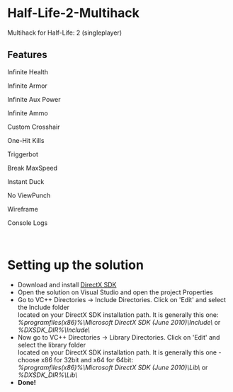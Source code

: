 # Half-Life-2-Multihack
Multihack for Half-Life: 2 (singleplayer)
<h2>Features</h2>
<p>Infinite Health</p>
<p>Infinite Armor</p>
<p>Infinite Aux Power</p>
<p>Infinite Ammo</p>
<p>Custom Crosshair</p>
<p>One-Hit Kills</p>
<p>Triggerbot</p>
<p>Break MaxSpeed</p>
<p>Instant Duck</p>
<p>No ViewPunch</p>
<p>Wireframe</p>
<p>Console Logs</p>
</br>
<h1>Setting up the solution</h1>
<ul>
  <li>Download and install <a href="https://www.microsoft.com/en-us/download/details.aspx?id=6812">DirectX SDK</a></li>
  <li>Open the solution on Visual Studio and open the project Properties</li>
  <li>Go to VC++ Directories -> Include Directories. Click on 'Edit' and select the Include folder <br/>located on your DirectX SDK installation path. It is generally this one: <br/><i>%programfiles(x86)%\Microsoft DirectX SDK (June 2010)\Include\</i> or <i>%DXSDK_DIR%\Include\</i>
  <li>Now go to VC++ Directories -> Library Directories. Click on 'Edit' and select the library folder <br/> located on your DirectX SDK installation path. It is generally this one - choose x86 for 32bit and x64 for 64bit: <br/><i>%programfiles(x86)%\Microsoft DirectX SDK (June 2010)\Lib\</i> or <i>%DXSDK_DIR%\Lib\</i></li>
  <li><b>Done!</b></li>
</ul>
